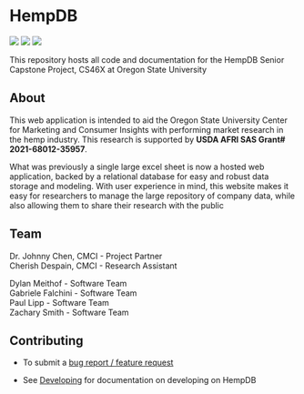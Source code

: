 # HempDB

![](https://github.com/cmciosu/hemp-db/actions/workflows/migrate-test-lint.yml/badge.svg)
![](https://img.shields.io/github/deployments/cmciosu/hemp-db/production?style=flat&logo=vercel&label=vercel)
![](https://img.shields.io/website?url=https%3A%2F%2Fhempdb.vercel.app&label=HempDB)

This repository hosts all code and documentation for the HempDB Senior Capstone Project, CS46X at Oregon State University

## About

This web application is intended to aid the Oregon State University Center for Marketing and Consumer Insights with performing market research in the hemp industry. This research is supported by **USDA AFRI SAS Grant# 2021-68012-35957**. 

What was previously a single large excel sheet is now a hosted web application, backed by a relational database for easy and robust data storage and modeling. With user experience in mind, this website makes it easy for researchers to manage the large repository of company data, while also allowing them to share their research with the public

## Team

Dr. Johnny Chen, CMCI - Project Partner \
Cherish Despain, CMCI - Research Assistant

Dylan Meithof - Software Team \
Gabriele Falchini - Software Team \
Paul Lipp - Software Team \
Zachary Smith - Software Team 


## Contributing

- To submit a [bug report / feature request](https://github.com/cmciosu/hemp-db/issues)

- See [Developing](docs/DEVELOP.md) for documentation on developing on HempDB

